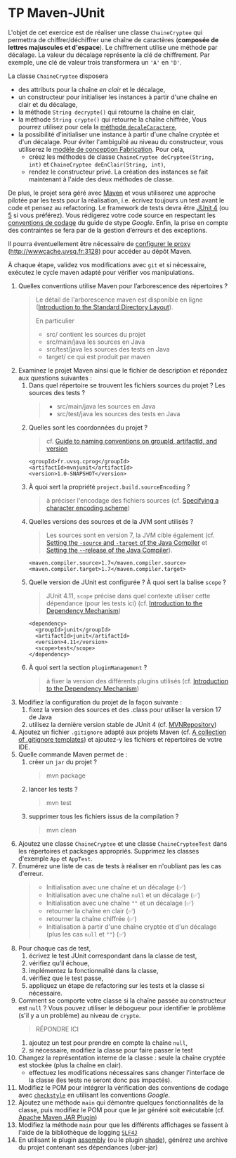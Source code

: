 # TP Maven-JUnit
L'objet de cet exercice est de réaliser une classe `ChaineCryptee` qui permettra de chiffrer/déchiffrer une chaîne de caractères (**composée de lettres majuscules et d'espace**).
Le chiffrement utilise une méthode par décalage.
La valeur du décalage représente la clé de chiffrement.
Par exemple, une clé de valeur trois transformera un `'A'` en `'D'`.

La classe `ChaineCryptee` disposera
* des attributs pour la chaîne *en clair* et le décalage,
* un constructeur pour initialiser les instances à partir d'une chaîne en clair et du décalage,
* la méthode `String decrypte()` qui retourne la chaîne en clair,
* la méthode `String crypte()` qui retourne la chaîne chiffrée,
Vous pourrez utilisez pour cela la [méthode `decaleCaractere`](https://gist.github.com/hal91190/4f3a0941e652e82a5e1c572834d97827),
* la possibilité d'initialiser une instance à partir d'une chaîne cryptée et d'un décalage.
Pour éviter l'ambiguïté au niveau du constructeur, vous utiliserez le [modèle de conception Fabrication](http://fr.wikipedia.org/wiki/Fabrique_%28patron_de_conception%29#Autres_avantages_et_variantes).
Pour cela,
    * créez les méthodes de classe `ChaineCryptee deCryptee(String, int)` et `ChaineCryptee deEnClair(String, int)`,
    * rendez le constructeur privé.
La création des instances se fait maintenant à l'aide des deux méthodes de classe.

De plus, le projet sera géré avec [Maven](https://maven.apache.org/) et vous utiliserez une approche pilotée par les tests pour la réalisation, i.e. écrivez toujours un test avant le code et pensez au refactoring.
Le framework de tests devra être [JUnit 4](https://junit.org/junit4/) (ou [5](https://junit.org/junit5/) si vous préférez).
Vous rédigerez votre code source en respectant les [conventions de codage](https://google.github.io/styleguide/javaguide.html) du guide de stype _Google_.
Enfin, la prise en compte des contraintes se fera par de la gestion d’erreurs et des exceptions.

Il pourra éventuellement être nécessaire de [configurer le proxy](http://maven.apache.org/guides/mini/guide-proxies.html) (http://wwwcache.uvsq.fr:3128) pour accéder au dépôt Maven.

À chaque étape, validez vos modifications avec `git` et si nécessaire, exécutez le cycle maven adapté pour vérifier vos manipulations.

1.  Quelles conventions utilise Maven pour l’arborescence des répertoires ?
    > Le détail de l'arborescence maven est disponible en ligne ([Introduction to the Standard Directory Layout](https://maven.apache.org/guides/introduction/introduction-to-the-standard-directory-layout.html)).
    > 
    > En particulier
    > * src/ contient les sources du projet
    > * src/main/java les sources en Java
    > * src/test/java les sources des tests en Java
    > * target/ ce qui est produit par maven
1.  Examinez le projet Maven ainsi que le fichier de description et répondez aux questions suivantes :
    1.  Dans quel répertoire se trouvent les fichiers sources du projet ? Les sources des tests ?
        > * src/main/java les sources en Java
        > * src/test/java les sources des tests en Java
    1. Quelles sont les coordonnées du projet ?
        > cf. [Guide to naming conventions on groupId, artifactId, and version](https://maven.apache.org/guides/mini/guide-naming-conventions.html) 
        ```
        <groupId>fr.uvsq.cprog</groupId>
        <artifactId>mvnjunit</artifactId>
        <version>1.0-SNAPSHOT</version>
        ```
    1. À quoi sert la propriété `project.build.sourceEncoding` ?
        > à préciser l'encodage des fichiers sources (cf. [Specifying a character encoding scheme](https://maven.apache.org/plugins/maven-resources-plugin/examples/encoding.html))
    1. Quelles versions des sources et de la JVM sont utilisés ?
        > Les sources sont en version 7, la JVM cible également (cf. [Setting the `-source` and `-target` of the Java Compiler](https://maven.apache.org/plugins/maven-compiler-plugin/examples/set-compiler-source-and-target.html) et [Setting the --release of the Java Compiler](https://maven.apache.org/plugins/maven-compiler-plugin/examples/set-compiler-release.html)).
        ```
        <maven.compiler.source>1.7</maven.compiler.source>
        <maven.compiler.target>1.7</maven.compiler.target>
        ```
    1. Quelle version de JUnit est configurée ? À quoi sert la balise `scope` ?
        > JUnit 4.11, `scope` précise dans quel contexte utiliser cette dépendance (pour les tests ici) (cf. [Introduction to the Dependency Mechanism](https://maven.apache.org/guides/introduction/introduction-to-dependency-mechanism.html))
        ```
        <dependency>
          <groupId>junit</groupId>
          <artifactId>junit</artifactId>
          <version>4.11</version>
          <scope>test</scope>
        </dependency>
        ```
    1. À quoi sert la section `pluginManagement` ?
        > à fixer la version des différents plugins utilisés (cf. [Introduction to the Dependency Mechanism](https://maven.apache.org/guides/introduction/introduction-to-dependency-mechanism.html))
1.  Modifiez la configuration du projet de la façon suivante :
    1.  fixez la version des sources et des .class pour utiliser la version 17 de Java
    1.  utilisez la dernière version stable de JUnit 4 (cf. [MVNRepository](https://mvnrepository.com/))
1.  Ajoutez un fichier `.gitignore` adapté aux projets Maven (cf. [A collection of .gitignore templates](https://github.com/github/gitignore)) et ajoutez-y les fichiers et répertoires de votre IDE.
1.  Quelle commande Maven permet de :
    1.  créer un `jar` du projet ?
        > mvn package
    1. lancer les tests ?
        > mvn test
    1. supprimer tous les fichiers issus de la compilation ?
        > mvn clean
1.  Ajoutez une classe `ChaineCryptee` et une classe `ChaineCrypteeTest` dans les répertoires et packages appropriés.
    Supprimez les classes d'exemple `App` et `AppTest`.
1.  Énumérez une liste de cas de tests à réaliser en n'oubliant pas les cas d'erreur.
    > * Initialisation avec une chaîne et un décalage (✅)
    > * Initialisation avec une chaîne `null` et un décalage (✅)
    > * Initialisation avec une chaîne `""` et un décalage (✅)
    > * retourner la chaîne en clair (✅)
    > * retourner la chaîne chiffrée (✅)
    > * Initialisation à partir d'une chaîne cryptée et d'un décalage (plus les cas `null` et `""`) (✅)
1.  Pour chaque cas de test,
    1. écrivez le test JUnit correspondant dans la classe de test,
    1. vérifiez qu’il échoue,
    1. implémentez la fonctionnalité dans la classe,
    1. vérifiez que le test passe,
    1. appliquez un étape de refactoring sur les tests et la classe si nécessaire.
1.  Comment se comporte votre classe si la chaîne passée au constructeur est `null` ?
Vous pouvez utiliser le débogueur pour identifier le problème (s'il y a un problème) au niveau de `crypte`.
    > RÉPONDRE ICI
    1. ajoutez un test pour prendre en compte la chaîne `null`,
    1. si nécessaire, modifiez la classe pour faire passer le test
1. Changez la représentation interne de la classe : seule la chaîne cryptée est stockée (plus la chaîne en clair).
    * effectuez les modifications nécessaires sans changer l'interface de la classe (les tests ne seront donc pas impactés).
1.  Modifiez le POM pour intégrer la vérification des conventions de codage avec [`checkstyle`](http://maven.apache.org/plugins/maven-checkstyle-plugin/) en utilisant les conventions _Google_.
1.  Ajoutez une méthode `main` qui démontre quelques fonctionnalités de la classe, puis modifiez le POM pour que le jar généré soit exécutable (cf. [Apache Maven JAR Plugin](https://maven.apache.org/plugins/maven-jar-plugin/index.html))
1.  Modifiez la méthode `main` pour que les différents affichages se fassent à l'aide de la bibliothèque de logging [`SLF4J`](http://www.slf4j.org/)
1. En utilisant le plugin [assembly](https://maven.apache.org/plugins/maven-assembly-plugin/) (ou le plugin [shade](https://maven.apache.org/plugins/maven-shade-plugin/)), générez une archive du projet contenant ses dépendances (uber-jar)
